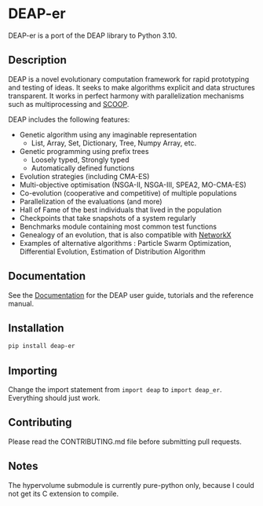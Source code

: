 # DEAP-er

DEAP-er is a port of the DEAP library to Python 3.10.


## Description

DEAP is a novel evolutionary computation framework for rapid prototyping and testing of ideas. 
It seeks to make algorithms explicit and data structures transparent. 
It works in perfect harmony with parallelization mechanisms such as 
multiprocessing and [SCOOP](https://github.com/soravux/scoop).

DEAP includes the following features:

  * Genetic algorithm using any imaginable representation
    * List, Array, Set, Dictionary, Tree, Numpy Array, etc.
  * Genetic programming using prefix trees
    * Loosely typed, Strongly typed
    * Automatically defined functions
  * Evolution strategies (including CMA-ES)
  * Multi-objective optimisation (NSGA-II, NSGA-III, SPEA2, MO-CMA-ES)
  * Co-evolution (cooperative and competitive) of multiple populations
  * Parallelization of the evaluations (and more)
  * Hall of Fame of the best individuals that lived in the population
  * Checkpoints that take snapshots of a system regularly
  * Benchmarks module containing most common test functions
  * Genealogy of an evolution, that is also compatible with [NetworkX](https://github.com/networkx/networkx)
  * Examples of alternative algorithms : Particle Swarm Optimization, Differential Evolution, Estimation of Distribution Algorithm

## Documentation

See the [Documentation](http://deap.readthedocs.org/) for the DEAP user guide, tutorials and the reference manual.


## Installation
```bash
pip install deap-er
```


## Importing
Change the import statement from `import deap` to `import deap_er`.
Everything should just work.


## Contributing

Please read the CONTRIBUTING.md file before submitting pull requests.


## Notes

The hypervolume submodule is currently pure-python only, because I could not get its C extension to compile.  
